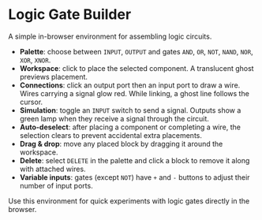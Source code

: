 # Logic Gate Builder

A simple in-browser environment for assembling logic circuits.

- **Palette**: choose between `INPUT`, `OUTPUT` and gates `AND`, `OR`, `NOT`, `NAND`, `NOR`, `XOR`, `XNOR`.
- **Workspace**: click to place the selected component. A translucent ghost previews placement.
- **Connections**: click an output port then an input port to draw a wire. Wires carrying a signal glow red. While linking, a ghost line follows the cursor.
- **Simulation**: toggle an `INPUT` switch to send a signal. Outputs show a green lamp when they receive a signal through the circuit.
- **Auto-deselect**: after placing a component or completing a wire, the selection clears to prevent accidental extra placements.
- **Drag & drop**: move any placed block by dragging it around the workspace.
- **Delete**: select `DELETE` in the palette and click a block to remove it along with attached wires.
- **Variable inputs**: gates (except `NOT`) have `+` and `-` buttons to adjust their number of input ports.

Use this environment for quick experiments with logic gates directly in the browser.
